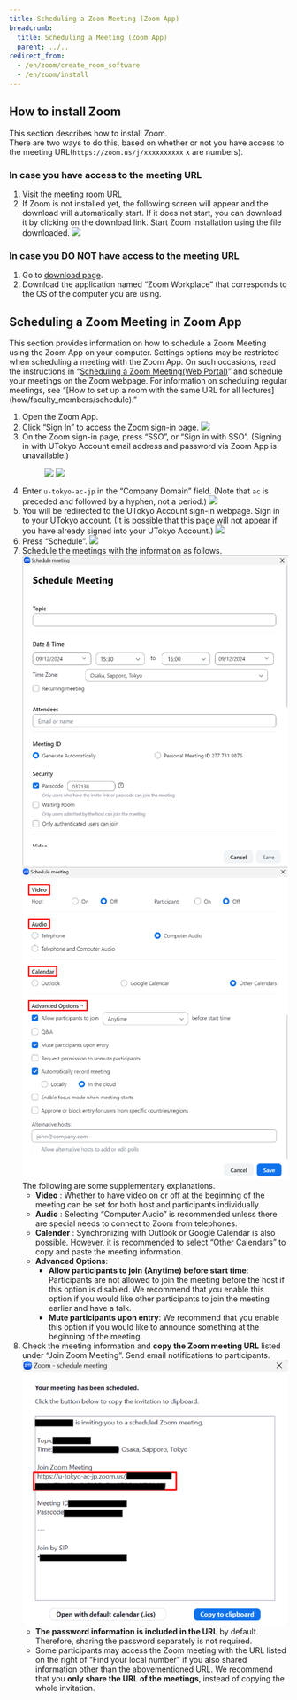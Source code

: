 ```yaml
---
title: Scheduling a Zoom Meeting (Zoom App)
breadcrumb:
  title: Scheduling a Meeting (Zoom App)
  parent: ../..
redirect_from:
  - /en/zoom/create_room_software
  - /en/zoom/install
---
```


## How to install Zoom

This section describes how to install Zoom.  
There are two ways to do this, based on whether or not you have access to the meeting URL(`https://zoom.us/j/xxxxxxxxxx` x are numbers).  

### In case you have access to the meeting URL
  1. Visit the meeting room URL
  1. If Zoom is not installed yet, the following screen will appear and the download will automatically start. If it does not start, you can download it by clicking on the download link. Start Zoom installation using the file downloaded.    ![](pc_with_url.png)
  
  
### In case you DO NOT have access to the meeting URL
  1. Go to <a href="https://zoom.us/download" target="_blank">download page</a>.
  1. Download the application named “Zoom Workplace” that corresponds to the OS of the computer you are using.


## Scheduling a Zoom Meeting in Zoom App

This section provides information on how to schedule a Zoom Meeting using the Zoom App on your computer. Settings options may be restricted when scheduling a meeting with the Zoom App. On such occasions, read the instructions in “[Scheduling a Zoom Meeting(Web Portal)](/en/zoom/create_room/)” and schedule your meetings on the Zoom webpage. For information on scheduling regular meetings, see “[How to set up a room with the same URL for all lectures] (how/faculty_members/schedule).”

<ol>
  <li> Open the Zoom App. </li>
  <li> Click “Sign In” to access the Zoom sign-in page.
      <img src="@components/en/systems/zoom/4.png"> </li>
  <li> On the Zoom sign-in page, press “SSO”, or “Sign in with SSO”. (Signing in with UTokyo Account email address and password via Zoom App is unavailable.)
      <figure class="gallery">
      <img src="@components/en/systems/zoom/5.png"> 
      <img src="@components/en/systems/zoom/6.png"></figure></li>
      
  <li> Enter <code>u-tokyo-ac-jp</code> in the “Company Domain” field. (Note that <code>ac</code> is preceded and followed by a hyphen, not a period.)
      <img src="@components/en/systems/zoom/7.png"> </li>
  <li> You will be redirected to the UTokyo Account sign-in webpage. Sign in to your UTokyo account. (It is possible that this page will not appear if you have already signed into your UTokyo Account.)
      <img src="@components/en/systems/zoom/2.png"> </li>
  <li> Press “Schedule”.
      <img src="top2.png"> </li>
  <li> Schedule the meetings with the information as follows.
      <img src="schedule1.png">
      <img src="schedule2.png">
    The following are some supplementary explanations.  
    <ul>
      <li> <strong>Video</strong> : Whether to have video on or off at the beginning of the meeting can be set for both host and participants individually. </li>
      <li> <strong>Audio</strong> : Selecting “Computer Audio” is recommended unless there are special needs to connect to Zoom from telephones.</li>
      <li> <strong>Calender</strong> : Synchronizing with Outlook or Google Calendar is also possible. However, it is recommended to select “Other Calendars” to copy and paste the meeting information. </li>  
      <li> <strong>Advanced Options</strong>:   
        <ul>
          <li> <strong>Allow participants to join (Anytime) before start time</strong>: Participants are not allowed to join the meeting before the host if this option is disabled. We recommend that you enable this option if you would like other participants to join the meeting earlier and have a talk. </li>
          <li> <strong>Mute participants upon entry</strong>: We recommend that you enable this option if you would like to announce something at the beginning of the meeting. </li>
        </ul>
      </li>
    </ul>
  </li>
  <li> Check the meeting information and <strong>copy the Zoom meeting URL</strong> listed under “Join Zoom Meeting”. Send email notifications to participants.<br>
      <img src="schedule_info_en.png"> 
    <ul>
      <li> <strong>The password information is included in the URL</strong> by default. Therefore, sharing the password separately is not required.</li>
      <li> Some participants may access the Zoom meeting with the URL listed on the right of “Find your local number” if you also shared information other than the abovementioned URL. We recommend that you <strong>only share the URL of the meetings</strong>, instead of copying the whole invitation. </li>
    </ul>
  </li>
</ol>
